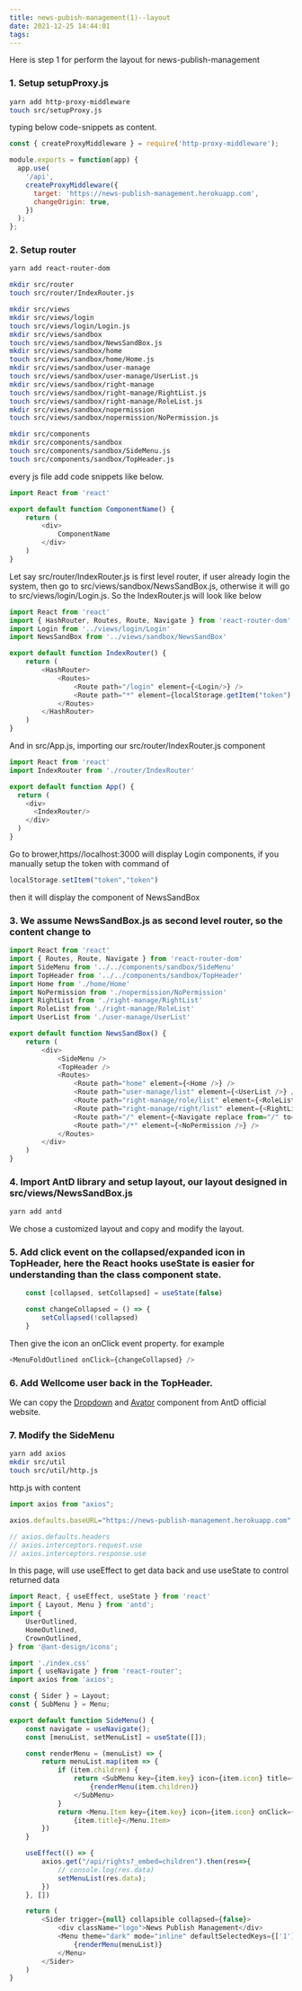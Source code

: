 ```yaml
---
title: news-pubish-management(1)--layout
date: 2021-12-25 14:44:01
tags:
---
```

Here is step 1 for perform the layout for news-publish-management
### 1. Setup setupProxy.js
```bash
yarn add http-proxy-middleware
touch src/setupProxy.js
```
typing below code-snippets as content.
```javascript
const { createProxyMiddleware } = require('http-proxy-middleware');

module.exports = function(app) {
  app.use(
    '/api',
    createProxyMiddleware({
      target: 'https://news-publish-management.herokuapp.com',
      changeOrigin: true,
    })
  );
};
````

### 2. Setup router
```bash
yarn add react-router-dom

mkdir src/router                  
touch src/router/IndexRouter.js

mkdir src/views
mkdir src/views/login
touch src/views/login/Login.js
mkdir src/views/sandbox
touch src/views/sandbox/NewsSandBox.js
mkdir src/views/sandbox/home
touch src/views/sandbox/home/Home.js
mkdir src/views/sandbox/user-manage
touch src/views/sandbox/user-manage/UserList.js
mkdir src/views/sandbox/right-manage
touch src/views/sandbox/right-manage/RightList.js
touch src/views/sandbox/right-manage/RoleList.js
mkdir src/views/sandbox/nopermission
touch src/views/sandbox/nopermission/NoPermission.js

mkdir src/components 
mkdir src/components/sandbox
touch src/components/sandbox/SideMenu.js
touch src/components/sandbox/TopHeader.js

```
every js file add code snippets like below.

```javascript
import React from 'react'

export default function ComponentName() {
    return (
        <div>
            ComponentName
        </div>
    )
}
```
Let say src/router/IndexRouter.js is first level router, if user already login the system, then go to src/views/sandbox/NewsSandBox.js, otherwise it will go to src/views/login/Login.js. So the IndexRouter.js will look like below
```javascript
import React from 'react'
import { HashRouter, Routes, Route, Navigate } from 'react-router-dom'
import Login from '../views/login/Login'
import NewsSandBox from '../views/sandbox/NewsSandBox'

export default function IndexRouter() {
    return (
        <HashRouter>
            <Routes>
                <Route path="/login" element={<Login/>} />
                <Route path="*" element={localStorage.getItem("token") ? <NewsSandBox/> : <Navigate to="/login" />} />
            </Routes>
        </HashRouter>
    )
}
```
And in src/App.js, importing our src/router/IndexRouter.js component
```javascript
import React from 'react'
import IndexRouter from './router/IndexRouter'

export default function App() {
  return (
    <div>
      <IndexRouter/>
    </div>
  )
}
```
Go to brower,https//localhost:3000 will display Login components, if you manually setup the token with command of 
```javascript
localStorage.setItem("token","token")
```
then it will display the component of NewsSandBox

### 3. We assume NewsSandBox.js as second level router, so the content change to 
```javascript
import React from 'react'
import { Routes, Route, Navigate } from 'react-router-dom'
import SideMenu from '../../components/sandbox/SideMenu'
import TopHeader from '../../components/sandbox/TopHeader'
import Home from './home/Home'
import NoPermission from './nopermission/NoPermission'
import RightList from './right-manage/RightList'
import RoleList from './right-manage/RoleList'
import UserList from './user-manage/UserList'

export default function NewsSandBox() {
    return (
        <div>
            <SideMenu />
            <TopHeader />
            <Routes>
                <Route path="home" element={<Home />} />
                <Route path="user-manage/list" element={<UserList />} />
                <Route path="right-manage/role/list" element={<RoleList />} />
                <Route path="right-manage/right/list" element={<RightList />} />
                <Route path="/" element={<Navigate replace from="/" to="home" />} />
                <Route path="/*" element={<NoPermission />} />
            </Routes>
        </div>
    )
}
```
### 4. Import AntD library and setup layout, our layout designed in src/views/NewsSandBox.js
```bash
yarn add antd
```
We chose a customized layout and copy and modify the layout.

### 5. Add click event on the collapsed/expanded icon in TopHeader, here the React hooks useState is easier for understanding than the class component state.
```javascript
    const [collapsed, setCollapsed] = useState(false)

    const changeCollapsed = () => {
        setCollapsed(!collapsed)
    }
```
Then give the icon an onClick event property. for example
```javascript
<MenuFoldOutlined onClick={changeCollapsed} />
```

### 6. Add Wellcome user back in the TopHeader.
We can copy the [Dropdown](https://ant-design.gitee.io/components/dropdown-cn/) and [Avator](https://ant-design.gitee.io/components/avatar-cn/) component from AntD official website.

### 7. Modify the SideMenu
```bash
yarn add axios
mkdir src/util
touch src/util/http.js
```
http.js with content
```javascript
import axios from "axios";

axios.defaults.baseURL="https://news-publish-management.herokuapp.com"

// axios.defaults.headers
// axios.interceptors.request.use
// axios.interceptors.response.use
```
In this page, will use useEffect to get data back and use useState to control returned data
``` javascript
import React, { useEffect, useState } from 'react'
import { Layout, Menu } from 'antd';
import {
    UserOutlined,
    HomeOutlined,
    CrownOutlined,
} from '@ant-design/icons';

import './index.css'
import { useNavigate } from 'react-router';
import axios from 'axios';

const { Sider } = Layout;
const { SubMenu } = Menu;

export default function SideMenu() {
    const navigate = useNavigate();
    const [menuList, setMenuList] = useState([]);

    const renderMenu = (menuList) => {
        return menuList.map(item => {
            if (item.children) {
                return <SubMenu key={item.key} icon={item.icon} title={item.title}>
                    {renderMenu(item.children)}
                </SubMenu>
            }
            return <Menu.Item key={item.key} icon={item.icon} onClick={() => navigate(item.key)}>
                {item.title}</Menu.Item>
        })
    }

    useEffect(() => {
        axios.get("/api/rights?_embed=children").then(res=>{
            // console.log(res.data)
            setMenuList(res.data);
        })
    }, [])

    return (
        <Sider trigger={null} collapsible collapsed={false}>
            <div className="logo">News Publish Management</div>
            <Menu theme="dark" mode="inline" defaultSelectedKeys={['1']}>
                {renderMenu(menuList)}
            </Menu>
        </Sider>
    )
}
```






